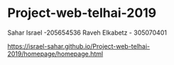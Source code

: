 # Project-web-telhai-2019
Sahar Israel -205654536
Raveh Elkabetz - 305070401

https://israel-sahar.github.io/Project-web-telhai-2019/homepage/homepage.html
